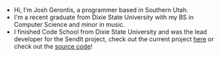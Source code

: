 - Hi, I’m Josh Gerontis, a programmer based in Southern Utah.
- I'm a recent graduate from Dixie State University with my BS in Computer Science and minor in music.
- I finished Code School from Dixie State University and was the lead developer for the SendIt project, check out the current project [here](https://jg-send-it.herokuapp.com) or check out the [source code](https://github.com/jgerontis/sendit)!

<!---
jgerontis/jgerontis is a ✨ special ✨ repository because its `README.md` (this file) appears on your GitHub profile.
You can click the Preview link to take a look at your changes.
--->
